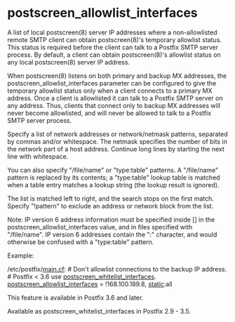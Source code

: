 # postscreen_allowlist_interfaces 

 A list of local postscreen(8) server IP addresses where a
non-allowlisted remote SMTP client can obtain postscreen(8)'s temporary
allowlist status. This status is required before the client can
talk to a Postfix SMTP server process.  By default, a client can
obtain postscreen(8)'s allowlist status on any local postscreen(8)
server IP address. 

 When postscreen(8) listens on both primary and backup MX
addresses, the postscreen_allowlist_interfaces parameter can be
configured to give the temporary allowlist status only when a client
connects to a primary MX address. Once a client is allowlisted it
can talk to a Postfix SMTP server on any address. Thus, clients
that connect only to backup MX addresses will never become allowlisted,
and will never be allowed to talk to a Postfix SMTP server process.


 Specify a list of network addresses or network/netmask patterns,
separated by commas and/or whitespace. The netmask specifies the
number of bits in the network part of a host address. Continue long
lines by starting the next line with whitespace. 

 You can also specify "/file/name" or "type:table" patterns.  A
"/file/name" pattern is replaced by its contents; a "type:table"
lookup table is matched when a table entry matches a lookup string
(the lookup result is ignored). 

 The list is matched left to right, and the search stops on the
first match. Specify "!pattern" to exclude an address or network
block from the list.  

 Note: IP version 6 address information must be specified inside
[] in the postscreen_allowlist_interfaces value, and in files
specified with "/file/name".  IP version 6 addresses contain the
":" character, and would otherwise be confused with a "type:table"
pattern. 

 Example: 


/etc/postfix/<a href="postconf.5.html">main.cf</a>:
    # Don't allowlist connections to the backup IP address.
    # Postfix &lt; 3.6 use <a href="postconf.5.html#postscreen_whitelist_interfaces">postscreen_whitelist_interfaces</a>.
    <a href="postconf.5.html#postscreen_allowlist_interfaces">postscreen_allowlist_interfaces</a> = !168.100.189.8, <a href="DATABASE_README.html#types">static</a>:all


 This feature is available in Postfix 3.6 and later.  

 Available as postscreen_whitelist_interfaces in Postfix 2.9 - 3.5. 


